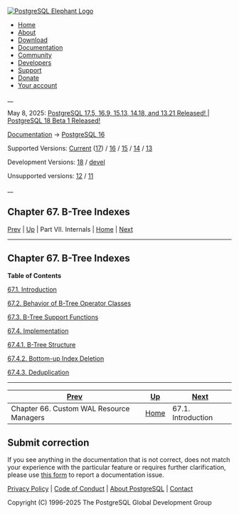 [ ![PostgreSQL Elephant Logo](/media/img/about/press/elephant.png) ](/)

  * [Home](/ "Home")
  * [About](/about/ "About")
  * [Download](/download/ "Download")
  * [Documentation](/docs/ "Documentation")
  * [Community](/community/ "Community")
  * [Developers](/developer/ "Developers")
  * [Support](/support/ "Support")
  * [Donate](/about/donate/ "Donate")
  * [Your account](/account/ "Your account")

__

May 8, 2025: [ PostgreSQL 17.5, 16.9, 15.13, 14.18, and 13.21 Released! ](/about/news/postgresql-175-169-1513-1418-and-1321-released-3072/) | [ PostgreSQL 18 Beta 1 Released! ](/about/news/postgresql-18-beta-1-released-3070/)

[Documentation](/docs/ "Documentation") -> [PostgreSQL
16](/docs/16/index.html)

Supported Versions: [Current](/docs/current/btree.html "PostgreSQL 17 -
Chapter 67. B-Tree Indexes") ([17](/docs/17/btree.html "PostgreSQL 17 -
Chapter 67. B-Tree Indexes")) / [16](/docs/16/btree.html "PostgreSQL 16 -
Chapter 67. B-Tree Indexes") / [15](/docs/15/btree.html "PostgreSQL 15 -
Chapter 67. B-Tree Indexes") / [14](/docs/14/btree.html "PostgreSQL 14 -
Chapter 67. B-Tree Indexes") / [13](/docs/13/btree.html "PostgreSQL 13 -
Chapter 67. B-Tree Indexes")

Development Versions: [18](/docs/18/btree.html "PostgreSQL 18 -
Chapter 67. B-Tree Indexes") / [devel](/docs/devel/btree.html "PostgreSQL
devel - Chapter 67. B-Tree Indexes")

Unsupported versions: [12](/docs/12/btree.html "PostgreSQL 12 -
Chapter 67. B-Tree Indexes") / [11](/docs/11/btree.html "PostgreSQL 11 -
Chapter 67. B-Tree Indexes")

__

Chapter 67. B-Tree Indexes  
---  
[Prev](custom-rmgr.html "Chapter 66. Custom WAL Resource Managers")  | [Up](internals.html "Part VII. Internals") | Part VII. Internals | [Home](index.html "PostgreSQL 16.9 Documentation") |  [Next](btree-intro.html "67.1. Introduction")  
  
* * *

## Chapter 67. B-Tree Indexes

**Table of Contents**

[67.1. Introduction](btree-intro.html)

[67.2. Behavior of B-Tree Operator Classes](btree-behavior.html)

[67.3. B-Tree Support Functions](btree-support-funcs.html)

[67.4. Implementation](btree-implementation.html)

    

[67.4.1. B-Tree Structure](btree-implementation.html#BTREE-STRUCTURE)

[67.4.2. Bottom-up Index Deletion](btree-implementation.html#BTREE-DELETION)

[67.4.3. Deduplication](btree-implementation.html#BTREE-DEDUPLICATION)

* * *

[Prev](custom-rmgr.html "Chapter 66. Custom WAL Resource Managers")  | [Up](internals.html "Part VII. Internals") |  [Next](btree-intro.html "67.1. Introduction")  
---|---|---  
Chapter 66. Custom WAL Resource Managers  | [Home](index.html "PostgreSQL 16.9 Documentation") |  67.1. Introduction  
  
## Submit correction

If you see anything in the documentation that is not correct, does not match
your experience with the particular feature or requires further clarification,
please use [this form](/account/comments/new/16/btree.html/) to report a
documentation issue.

[Privacy Policy](/about/privacypolicy) | [Code of Conduct](/about/policies/coc/) | [About PostgreSQL](/about/) | [Contact](/about/contact/)  

Copyright (C) 1996-2025 The PostgreSQL Global Development Group

